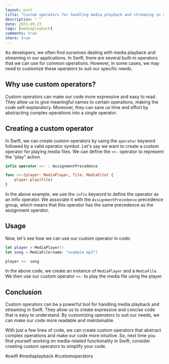 ```yaml
---
layout: post
title: "Custom operators for handling media playback and streaming in Swift"
description: " "
date: 2023-09-23
tags: [mediaplayback]
comments: true
share: true
---
```


As developers, we often find ourselves dealing with media playback and streaming in our applications. In Swift, there are several built-in operators that we can use for common operations. However, in some cases, we may need to customize these operators to suit our specific needs.

## Why use custom operators?

Custom operators can make our code more expressive and easy to read. They allow us to give meaningful names to certain operations, making the code self-explanatory. Moreover, they can save us time and effort by abstracting complex operations into a single operator.

## Creating a custom operator

In Swift, we can create custom operators by using the `operator` keyword followed by a valid operator symbol. Let's say we want to create a custom operator for playing media files. We can define the `<<-` operator to represent the "play" action.

```swift
infix operator <<- : AssignmentPrecedence

func <<-(player: MediaPlayer, file: MediaFile) {
    player.play(file)
}
```

In the above example, we use the `infix` keyword to define the operator as an infix operator. We associate it with the `AssignmentPrecedence` precedence group, which means that this operator has the same precedence as the assignment operator.

## Usage

Now, let's see how we can use our custom operator in code:

```swift
let player = MediaPlayer()
let song = MediaFile(name: "example.mp3")

player <<- song
```

In the above code, we create an instance of `MediaPlayer` and a `MediaFile`. We then use our custom operator `<<-` to play the media file using the player.

## Conclusion

Custom operators can be a powerful tool for handling media playback and streaming in Swift. They allow us to create expressive and concise code that is easy to understand. By customizing operators to suit our needs, we can make our code more readable and maintainable.

With just a few lines of code, we can create custom operators that abstract complex operations and make our code more intuitive. So, next time you find yourself working on media-related functionality in Swift, consider creating custom operators to simplify your code. 

#swift #mediaplayback #customoperators